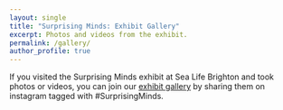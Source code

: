 ```yaml
---
layout: single
title: "Surprising Minds: Exhibit Gallery"
excerpt: Photos and videos from the exhibit.
permalink: /gallery/
author_profile: true
---
```


If you visited the Surprising Minds exhibit at Sea Life Brighton and took photos or videos, you can join our [exhibit gallery](https://www.instagram.com/explore/tags/surprisingminds/) by sharing them on instagram tagged with #SurprisingMinds. 

